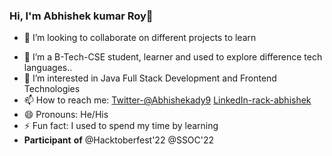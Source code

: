### Hi, I'm Abhishek kumar Roy👋


- 👯 I’m looking to collaborate on different projects to learn  
<!--
- 🤔 I’m looking for help with ...
- 💬 Ask me about ...
-->
- 🔭 I’m  a B-Tech-CSE student, learner and used to explore difference tech languages..
- 🌱 I’m interested in Java Full Stack Development and Frontend Technologies
- 📫 How to reach me: [Twitter-@Abhishekady9](https://twitter.com/abhishekady9)                   [LinkedIn-rack-abhishek](https://www.linkedin.com/in/rack-abhishek)
- 😄 Pronouns: He/His
- ⚡ Fun fact: I used to spend my time by learning 
-  **Participant** **of** @Hacktoberfest'22 @SSOC'22
